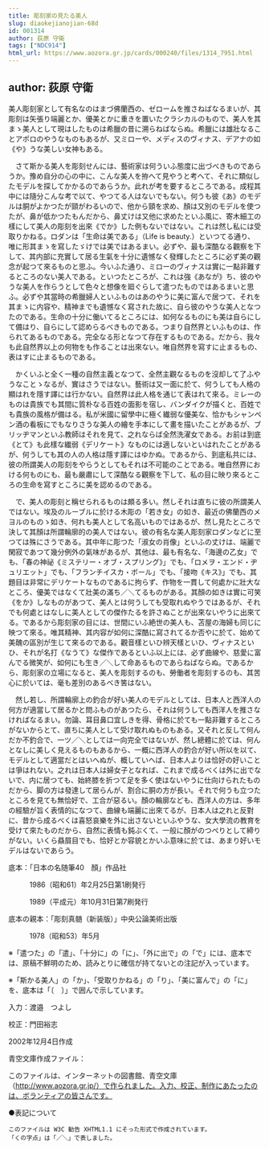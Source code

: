 ```yaml
---
title: 彫刻家の見たる美人
slug: diaokejianojian-68d
id: 001314
author: 荻原 守衛
tags: ["NDC914"]
html_url: https://www.aozora.gr.jp/cards/000240/files/1314_7951.html
---
```


## author: 荻原 守衛

美人彫刻家として有名なのはまづ佛蘭西の、ゼロームを推さねばなるまいが、其彫刻は矢張り端麗とか、優美とかに重きを置いたクラシカルのもので、美人を其まゝ美人として現はしたものは希臘の昔に溯らねばならぬ。希臘には雄壯なることアポロのやうなものもあるが、又ミローや、メディスのヴィナス、デアナの如《や》うな美しい女神もある。

　さて斯かる美人を彫刻せんには、藝術家は何ういふ態度に出づべきものであらうか。豫め自分の心の中に、こんな美人を拵へて見やうと考へて、それに類似したモデルを探してかかるのであらうか。此れが考を要するところである。成程其中には隨分こんな考で以て、やつてる人はないでもない。何うも彼《あ》のモデルは胴がよかつたが頸がわるいので、他から頸を求め、顏は又別のモデルを使つたが、鼻が低かつたもんだから、鼻丈けは又他に求めたといふ風に、寄木細工の樣にして美人の彫刻を出來《でか》した例もないではない。これは然し私には受取りかねる。ロダンは「生命は美である」（Life is beauty.）といつてる通り、唯に形其まゝを寫したゞけでは美ではあるまい。必ずや、最も深酷なる觀察を下して、其内部に充實して居る生氣を十分に遺憾なく發輝したところに必ず美の觀念が起つて來るものと思ふ。今いふた通り、ミローのヴィナスは實に一點非難するところのない美人である。といつたところが、これは強《あなが》ち、彼のやうな美人を作らうとして色々と想像を廻ぐらして遣つたものではあるまいと思ふ。必ずや其當時の希臘婦人といふものはあのやうに美に富んで居つて、それを其まゝに内容や、精神までも遺憾なく寫された故に、自ら彼のやうな美人となつたのである。生命の十分に働いてるところには、如何なるものにも美は自らにして備はり、自らにして認めらるべきものである。つまり自然界といふものは、作られてあるものである。完全なる形となつて存在するものである。だから、我々も此自然界以上の何物をも作ることは出來ない。唯自然界を寫すに止まるもの、表はすに止まるものである。

　かくいふと全く一種の自然主義となつて、全然主觀なるものを沒却して了ふやうなことゝなるが、實はさうではない。藝術は又一面に於て、何うしても人格の顯はれを隱す譯には行かない。自然界は此人格を通じて表はれて來る。ミレーのものは貴族でも其間に質朴なる百姓の面影を宿し、バンダイクが描くと、百姓でも貴族の風格が備はる。私が米國に留學中に極く纎弱な優美な、恰かもシャンペン酒の看板にでもなりさうな美人の繪を手本にして畫を描いたことがあるが、ブリッヂマンといふ教師はそれを見て、之れならば全然洗濯女である。お前は到底《とて》も此樣な纎弱《デリケート》なものには適しないといはれたことがあるが、何うしても其の人の人格は隱す譯にはゆかぬ。であるから、到底私共には、彼の所謂美人の彫刻をやらうとしてもそれは不可能のことである。唯自然界における何ものにも、最も嚴肅にして深酷なる觀察を下して、私の目に映り來るところの生命を寫すところに美を認めるのである。

　で、美人の彫刻と稱せられるものは頗る多い。然しそれは直ちに彼の所謂美人ではない。埃及のルーブルに於ける木彫の「若き女」の如き、最近の佛蘭西のメヨルのものゝ如き、何れも美人として名高いものではあるが、然し見たところで決して其顏は所謂輪廓的の美人ではない。彼の有名な美人彫刻家ロダンなどに至つては殊にさうである。其中年に彫つた「淑女の肖像」といふの丈けは、端麗で閑寂であつて幾分例外の氣味があるが、其他は、最も有名な、「海邊の乙女」でも、「春の神祕《ミステリー・オブ・スプリング》」でも、「ロメヲ・エンド・ヂュリエット」でも、「フランチイスカ・ボール」でも、「接吻《キス》」でも、其題目は非常にデリケートなものであるに拘らず、作物を一貫して何處かに壯大なところ、優美ではなくて壯美の滿ち／＼てるものがある。其顏の如きは實に可笑《をか》しなものがあつて、美人とは何うしても受取れぬやうではあるが、それでも何處とはなしに美人としての傑作たるを許さぬことが出來ないやうに出來てる。であるから彫刻家の目には、世間にいふ絶世の美人も、苫屋の海婦も同じに映つて來る。唯其精神、其内容が如何に深酷に寫されてるか否やに於て、始めて美醜の區別が生じて來るのである。觀音樣といひ辨天樣といひ、ヴィナスといひ、それが名打《なうて》な傑作であるといふ以上には、必ず曲線や、慈愛に富んでる微笑が、如何にも生き／＼して命あるものであらねばならぬ。であるから、彫刻家の立場になると、美人を彫刻するのも、勞働者を彫刻するのも、其苦心に於いては、毫も差別のあるべき筈はない。

　然し若し、所謂輪廓上の釣合が好い美人のモデルとしては、日本人と西洋人の何方が適當して居るかと問ふものがあつたら、それは何うしても西洋人を推さなければなるまい。勿論、耳目鼻口宜しきを得、骨格に於ても一點非難するところがないからとて、直ちに美人として受け取れぬものもある。又それと反して何んだか不釣合で、一ツ／＼としては一向完全ではないが、然し總體に於ては、何んとなしに美しく見えるものもあるから、一概に西洋人の釣合が好い所以を以て、モデルとして適當だとはいへぬが、概していへば、日本人よりは恰好の好いことは爭はれない。之れは日本人は婦女子となれば、これまで成るべくは外に出でないで、内に居つても、始終膝を折つて足を多く使はないやうに仕向けられたものだから、脚の方は發達して居らんが、割合に胴の方が長い。それで何うも立つたところを見ても無恰好で、工合が惡るい。顏の輪廓なども、西洋人の方は、多年の經驗が旨く表情的になつて、曲線も端麗に出來てるが、日本人は之れと反對に、昔から成るべくは喜怒哀樂を外に出さないといふやうな、女大學流の教育を受けて來たものだから、自然に表情も鈍ぶくて、一般に顏がのつぺりとして締りがない。いくら贔屓目でも、恰好とか容貌とかいふ意味に於ては、あまり好いモデルはないであらう。













底本：「日本の名随筆40　顏」作品社


　　　1986（昭和61）年2月25日第1刷発行

　　　1989（平成元）年10月31日第7刷発行

底本の親本：「彫刻真髄（新装版）」中央公論美術出版

　　　1978（昭和53）年5月

※「遣つた」の「遣」、「十分に」の「に」、「外に出で」の「で」には、底本では、原稿不鮮明のため、読みとりに確信が持てないとの注記が入っています。

※「斯かる美人」の「か」、「受取りかねる」の「り」、「美に富んで」の「に」を、底本は「〔　〕」で囲んで示しています。

入力：渡邉　つよし

校正：門田裕志

2002年12月4日作成

青空文庫作成ファイル：

このファイルは、インターネットの図書館、青空文庫（http://www.aozora.gr.jp/）で作られました。入力、校正、制作にあたったのは、ボランティアの皆さんです。











●表記について


	このファイルは W3C 勧告 XHTML1.1 にそった形式で作成されています。
	「くの字点」は「／＼」で表しました。